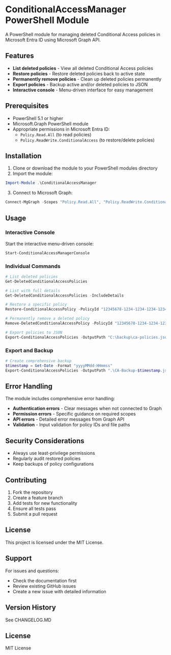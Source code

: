 # ConditionalAccessManager PowerShell Module

A PowerShell module for managing deleted Conditional Access policies in Microsoft Entra ID using Microsoft Graph API.

## Features

- **List deleted policies** - View all deleted Conditional Access policies
- **Restore policies** - Restore deleted policies back to active state
- **Permanently remove policies** - Clean up deleted policies permanently
- **Export policies** - Backup active and/or deleted policies to JSON
- **Interactive console** - Menu-driven interface for easy management

## Prerequisites

- PowerShell 5.1 or higher
- Microsoft.Graph PowerShell module
- Appropriate permissions in Microsoft Entra ID:
  - `Policy.Read.All` (to read policies)
  - `Policy.ReadWrite.ConditionalAccess` (to restore/delete policies)

## Installation

1. Clone or download the module to your PowerShell modules directory
2. Import the module:

```powershell
Import-Module .\ConditionalAccessManager
```

3. Connect to Microsoft Graph:

```powershell
Connect-MgGraph -Scopes "Policy.Read.All", "Policy.ReadWrite.ConditionalAccess"
```

## Usage

### Interactive Console

Start the interactive menu-driven console:

```powershell
Start-ConditionalAccessManagerConsole
```

### Individual Commands

```powershell
# List deleted policies
Get-DeletedConditionalAccessPolicies

# List with full details
Get-DeletedConditionalAccessPolicies -IncludeDetails

# Restore a specific policy
Restore-ConditionalAccessPolicy -PolicyId "12345678-1234-1234-1234-123456789012"

# Permanently remove a deleted policy
Remove-DeletedConditionalAccessPolicy -PolicyId "12345678-1234-1234-1234-123456789012" -Force

# Export policies to JSON
Export-ConditionalAccessPolicies -OutputPath "C:\backup\ca-policies.json" -IncludeActive -IncludeDeleted
```

### Export and Backup

```powershell
# Create comprehensive backup
$timestamp = Get-Date -Format "yyyyMMdd-HHmmss"
Export-ConditionalAccessPolicies -OutputPath ".\CA-Backup-$timestamp.json" -IncludeActive -IncludeDeleted
```

## Error Handling

The module includes comprehensive error handling:

- **Authentication errors** - Clear messages when not connected to Graph
- **Permission errors** - Specific guidance on required scopes
- **API errors** - Detailed error messages from Graph API
- **Validation** - Input validation for policy IDs and file paths

## Security Considerations

- Always use least-privilege permissions
- Regularly audit restored policies
- Keep backups of policy configurations

## Contributing

1. Fork the repository
2. Create a feature branch
3. Add tests for new functionality
4. Ensure all tests pass
5. Submit a pull request

## License

This project is licensed under the MIT License.

## Support

For issues and questions:
- Check the documentation first
- Review existing GitHub issues
- Create a new issue with detailed information

## Version History

See CHANGELOG.MD

## License

MIT License